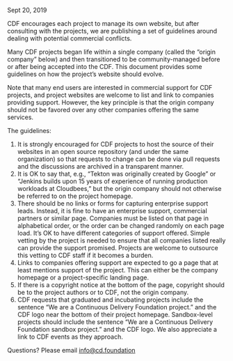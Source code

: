 Sept 20, 2019

CDF encourages each project to manage its own website, but after consulting with the projects,
we are publishing a set of guidelines around dealing with potential commercial conflicts.

Many CDF projects began life within a single company (called the “origin company” below) and
then transitioned to be community-managed before or after being accepted into the CDF. This
document provides some guidelines on how the project’s website should evolve.

Note that many end users are interested in commercial support for CDF projects, and project
websites are welcome to list and link to companies providing support. However, the key principle
is that the origin company should not be favored over any other companies offering the same
services.

The guidelines:

1. It is strongly encouraged for CDF projects to host the source of their websites in an open
source repository (and under the same organization) so that requests to change can be done via
pull requests and the discussions are archived in a transparent manner.
1. It is OK to say that, e.g., “Tekton was originally created by Google” or “Jenkins
builds upon 15 years of experience of running production workloads at Cloudbees,” but the origin
company should not otherwise be referred to on the project homepage.
1. There should be no links or forms for capturing enterprise support leads. Instead, it is fine
to have an enterprise support, commercial partners or similar page. Companies must be listed on
that page in alphabetical order, or the order can be changed randomly on each page load. It’s OK
to have different categories of support offered. Simple vetting by the project is needed to ensure
that all companies listed really can provide the support promised. Projects are welcome to outsource
this vetting to CDF staff if it becomes a burden.
1. Links to companies offering support are expected to go a page that at least mentions support of
the project. This can either be the company homepage or a project-specific landing page.
1. If there is a copyright notice at the bottom of the page, copyright should be to the project authors
or to CDF, not the origin company.
1. CDF requests that graduated and incubating projects include the sentence “We are a Continuous Delivery Foundation project.” and the CDF logo near the bottom of their project homepage.
Sandbox-level projects should include the sentence “We are a Continuous Delivery Foundation
sandbox project.” and the CDF logo. We also appreciate a link to CDF events as they approach.

Questions? Please email info@cd.foundation
